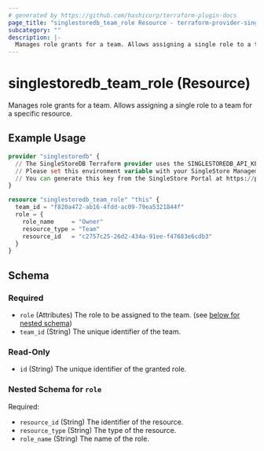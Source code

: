 ```yaml
---
# generated by https://github.com/hashicorp/terraform-plugin-docs
page_title: "singlestoredb_team_role Resource - terraform-provider-singlestoredb"
subcategory: ""
description: |-
  Manages role grants for a team. Allows assigning a single role to a team for a specific resource.
---
```


# singlestoredb_team_role (Resource)

Manages role grants for a team. Allows assigning a single role to a team for a specific resource.

## Example Usage

```terraform
provider "singlestoredb" {
  // The SingleStoreDB Terraform provider uses the SINGLESTOREDB_API_KEY environment variable for authentication.
  // Please set this environment variable with your SingleStore Management API key.
  // You can generate this key from the SingleStore Portal at https://portal.singlestore.com/organizations/org-id/api-keys.
}

resource "singlestoredb_team_role" "this" {
  team_id = "f820a472-ab16-4fdd-ac09-79ea5321844f"
  role = {
    role_name     = "Owner"
    resource_type = "Team"
    resource_id   = "c2757c25-26d2-434a-91ee-f47683e6cdb3"
  }
}
```

<!-- schema generated by tfplugindocs -->
## Schema

### Required

- `role` (Attributes) The role to be assigned to the team. (see [below for nested schema](#nestedatt--role))
- `team_id` (String) The unique identifier of the team.

### Read-Only

- `id` (String) The unique identifier of the granted role.

<a id="nestedatt--role"></a>
### Nested Schema for `role`

Required:

- `resource_id` (String) The identifier of the resource.
- `resource_type` (String) The type of the resource.
- `role_name` (String) The name of the role.


